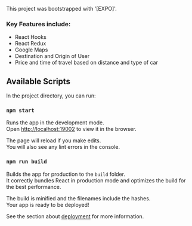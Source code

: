 This project was bootstrapped with '[EXPO]'.

### Key Features include:

- React Hooks
- React Redux
- Google Maps
- Destination and Origin of User
- Price and time of travel based on distance and type of car

## Available Scripts

In the project directory, you can run:

### `npm start`

Runs the app in the development mode.<br />
Open [http://localhost:19002](http://localhost:19002) to view it in the browser.

The page will reload if you make edits.<br />
You will also see any lint errors in the console.

### `npm run build`

Builds the app for production to the `build` folder.<br />
It correctly bundles React in production mode and optimizes the build for the best performance.

The build is minified and the filenames include the hashes.<br />
Your app is ready to be deployed!

See the section about [deployment](https://facebook.github.io/create-react-app/docs/deployment) for more information.
